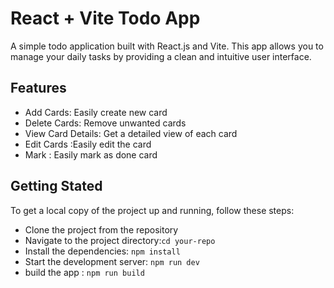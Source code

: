 # React + Vite Todo App

A simple todo application built with React.js and Vite. This app allows you to manage your daily tasks by providing a clean and intuitive user interface.

## Features

- Add Cards: Easily create new card
- Delete Cards: Remove unwanted cards
- View Card Details: Get a detailed view of each card
- Edit Cards :Easily edit the card
- Mark : Easily mark as done card


## Getting Stated

To get a local copy of the project up and running, follow these steps:

- Clone the project from the repository
- Navigate to the project directory:`cd your-repo`
- Install the dependencies: `npm install`
- Start the development server: `npm run dev`
- build the app : `npm run build`


